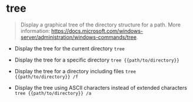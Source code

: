 # tree
> Display a graphical tree of the directory structure for a path.
> More information: <https://docs.microsoft.com/windows-server/administration/windows-commands/tree>.

- Display the tree for the current directory
`tree`

- Display the tree for a specific directory
`tree {{path/to/directory}}`

- Display the tree for a directory including files
`tree {{path/to/directory}} /f`

- Display the tree using ASCII characters instead of extended characters
`tree {{path/to/directory}} /a`
